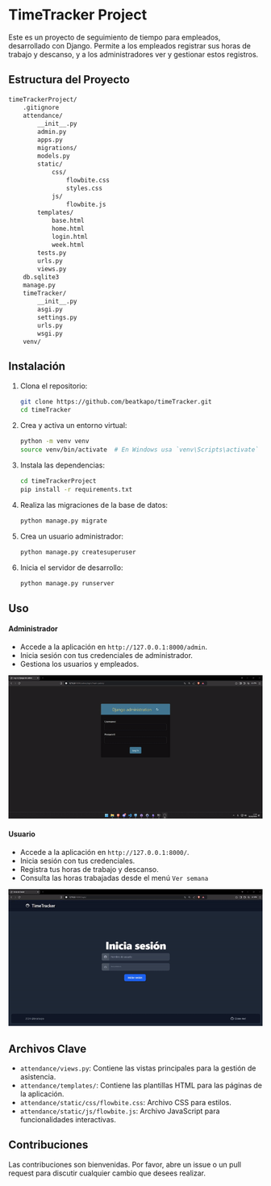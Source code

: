 # TimeTracker Project

Este es un proyecto de seguimiento de tiempo para empleados, desarrollado con Django. Permite a los empleados registrar sus horas de trabajo y descanso, y a los administradores ver y gestionar estos registros.
## Estructura del Proyecto

```
timeTrackerProject/
    .gitignore
    attendance/
        __init__.py
        admin.py
        apps.py
        migrations/
        models.py
        static/
            css/
                flowbite.css
                styles.css
            js/
                flowbite.js
        templates/
            base.html
            home.html
            login.html
            week.html
        tests.py
        urls.py
        views.py
    db.sqlite3
    manage.py
    timeTracker/
        __init__.py
        asgi.py
        settings.py
        urls.py
        wsgi.py
    venv/
```

## Instalación

1. Clona el repositorio:
    ``` sh
    git clone https://github.com/beatkapo/timeTracker.git
    cd timeTracker
    ```

2. Crea y activa un entorno virtual:
    ```sh
    python -m venv venv
    source venv/bin/activate  # En Windows usa `venv\Scripts\activate`
    ```

3. Instala las dependencias:
    ```sh
    cd timeTrackerProject
    pip install -r requirements.txt
    ```

4. Realiza las migraciones de la base de datos:
    ```sh
    python manage.py migrate
    ```

5. Crea un usuario administrador:
    ```sh
    python manage.py createsuperuser
    ```

6. Inicia el servidor de desarrollo:
    ```sh
    python manage.py runserver
    ```

## Uso

#### Administrador

- Accede a la aplicación en `http://127.0.0.1:8000/admin`.
- Inicia sesión con tus credenciales de administrador.
- Gestiona los usuarios y empleados.

![Ejemplo de uso como administrador](timeTrackerProject/attendance/static/img/admin.gif)

#### Usuario

- Accede a la aplicación en `http://127.0.0.1:8000/`.
- Inicia sesión con tus credenciales.
- Registra tus horas de trabajo y descanso.
- Consulta las horas trabajadas desde el menú `Ver semana`

![Ejemplo de uso como usuario](timeTrackerProject/attendance/static/img/user.gif)

## Archivos Clave

- `attendance/views.py`: Contiene las vistas principales para la gestión de asistencia.
- `attendance/templates/`: Contiene las plantillas HTML para las páginas de la aplicación.
- `attendance/static/css/flowbite.css`: Archivo CSS para estilos.
- `attendance/static/js/flowbite.js`: Archivo JavaScript para funcionalidades interactivas.

## Contribuciones

Las contribuciones son bienvenidas. Por favor, abre un issue o un pull request para discutir cualquier cambio que desees realizar.

